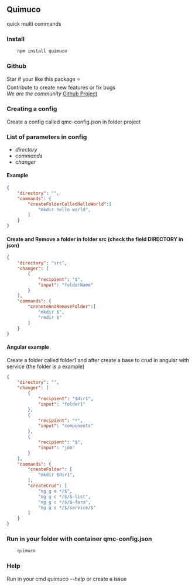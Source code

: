 ## Quimuco
quick multi commands

### Install
```sh
    npm install quimuco
``` 

### Github
Star if your like this package :star:   
Contribute to create new features or fix bugs   
*We are the community* 
[Github Project](https://github.com/raphaelkieling/quimuco)

### Creating a config
Create a config called qmc-config.json in folder project

### List of parameters in config
- *directory*
- *commands*
- *changer* 

#### Example
```json
{
    "directory": "",
    "commands": {
        "createFolderCalledHelloWorld":[
            "mkdir hello world",
        ]
    }
}
```

#### Create and Remove a folder in folder src (check the field DIRECTORY in json)
```json
{
    "directory": "src",
    "changer": [
        {
            "recipient": "$",
            "input": "folderName"
        }
    ],
    "commands": {
        "creanteAndRemoveFolder":[
            "mkdir $",
            "rmdir $"
        ]
    }
}
```

#### Angular example
Create a folder called folder1 and after create a base to crud in angular with service (the folder is a example)
```json
{
    "directory": "",
    "changer": [
        {
            "recipient": "$dir1",
            "input": "folder1"
        },
        {
            "recipient": "*",
            "input": "components"
        },
        {
            "recipient": "$",
            "input": "job"
        }
    ],
    "commands": {
        "createFolder": [
            "mkdir $dir1",
        ],
        "createCrud": [
            "ng g m */$",
            "ng g c */$/$-list",
            "ng g c */$/$-form",
            "ng g s */$/service/$"
        ]
    }
}
```

### Run in your folder with container qmc-config.json

```sh
    quimuco
```

### Help
Run in your cmd *quimuco --help* or create a issue
